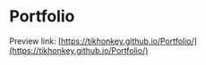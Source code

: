 # Portfolio

Preview link: [https://tikhonkey.github.io/Portfolio/](https://tikhonkey.github.io/Portfolio/)
